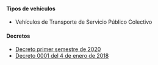 #### Tipos de vehículos

- Vehículos de Transporte de Servicio Público Colectivo

#### Decretos

- [Decreto primer semestre de 2020](https://www.cali.gov.co/movilidad/loader.php?lServicio=Tools2&lTipo=descargas&lFuncion=descargar&idFile=43453)
- [Decreto 0001 del 4 de enero de 2018](http://www.cali.gov.co/movilidad/loader.php?lServicio=Tools2&lTipo=descargas&lFuncion=descargar&idFile=25496)
